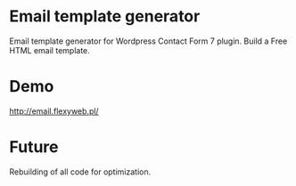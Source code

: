 # Email template generator
Email template generator for Wordpress Contact Form 7 plugin.
Build a Free HTML email template.

# Demo
http://email.flexyweb.pl/

# Future
Rebuilding of all code for optimization.
